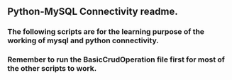 ## Python-MySQL Connectivity readme.

### The following scripts are for the learning purpose of the working of mysql and python connectivity.
### Remember to run the BasicCrudOperation file first for most of the other scripts to work.